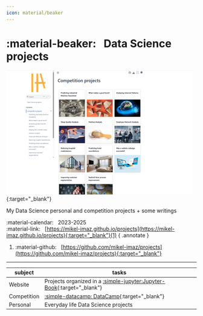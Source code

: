 ```yaml
---
icon: material/beaker
---
```


# :material-beaker: &nbsp; Data Science projects

[![](../imgs/data_science_projects.png)](https://mikel-imaz.github.io/projects){:target="_blank"}

My Data Science personal and competition projects  + some writings  

:material-calendar: &nbsp; 2023-2025  
:material-link:  &nbsp; [https://mikel-imaz.github.io/projects](https://mikel-imaz.github.io/projects){:target="_blank"}(1)
{ .annotate }

1. :material-github: &nbsp; [https://github.com/mikel-imaz/projects](https://github.com/mikel-imaz/projects){:target="_blank"}

---

|subject|tasks|
|-|-|
|Website|Projects organized in a [:simple-jupyter:Jupyter-Book](https://jupyterbook.org/en/stable){:target="_blank"}|
|Competition|[:simple-datacamp: DataCamp](https://datacamp.com){:target="_blank"}|
|Personal|Everyday life Data Science projects|